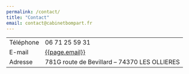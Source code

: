 ```yaml
---
permalink: /contact/
title: "Contact"
email: contact@cabinetbompart.fr
---
```


<table>
  <tr>
    <td>Téléphone</td>
    <td>06 71 25 59 31</td>
  </tr>
  <tr>
    <td>E-mail</td>
    <td><a href="mailto:{{page.email}}">{{page.email}}</a></td>
  </tr>
  <tr>
    <td>Adresse</td>
    <td>781G route de Bevillard – 74370 LES OLLIERES</td>
  </tr>
</table>
